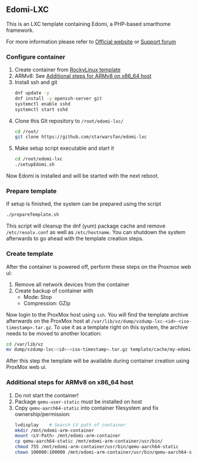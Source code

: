 ## Edomi-LXC

This is an LXC template containing Edomi, a PHP-based smarthome framework.

For more information please refer to [Official website](http://www.edomi.de/) or [Support forum](https://knx-user-forum.de/forum/projektforen/edomi)

### Configure container

1. Create container from [RockyLinux template](https://uk.lxd.images.canonical.com/images/rockylinux/)
2. ARMv8: See [Additional steps for ARMv8 on x86_64 host](#additional-steps-for-armv8-on-x86_64-host)
3. Install ssh and git
   ```bash
   dnf update -y
   dnf install -y openssh-server git
   systemctl enable sshd
   systemctl start sshd
   ```
4. Clone this Git repository to `/root/edomi-lxc/`
   ```bash
   cd /root/
   git clone https://github.com/starwarsfan/edomi-lxc
   ```
5. Make setup script executable and start it
   ```bash
   cd /root/edomi-lxc
   ./setupEdomi.sh
   ```
Now Edomi is installed and will be started with the next reboot.

### Prepare template
If setup is finished, the system can be prepared using the script
```bash
./prepareTemplate.sh
```

This script will cleanup the dnf (yum) package cache and remove `/etc/resolv.conf`
as well as `/etc/hostname`. You can shutdown the system afterwards to go
ahead with the template creation steps.

### Create template
After the container is powered off, perform these steps on the Proxmox
web ui:
1. Remove all network devices from the container
2. Create backup of container with
   * Mode: Stop
   * Compression: GZip

Now login to the ProxMox host using `ssh`. You will find the template archive
afterwards on the ProxMox host at `/var/lib/vz/dump/vzdump-lxc-<id>-<iso-timestamp>.tar.gz`.
To use it as a template right on this system, the archive needs to be moved
to another location:
```bash
cd /var/lib/vz
mv dump/vzdump-lxc-<id>-<iso-timestamp>.tar.gz template/cache/my-edomi-template.tar.gz
```
After this step the template will be available during container creation
using ProxMox web ui.

### Additional steps for ARMv8 on x86_64 host
1. Do not start the container!
2. Package `qemu-user-static` must be installed on host
3. Copy `qemu-aarch64-static` into container filesystem and fix ownership/permission:
   ```bash
   lvdisplay    # Search LV path of container
   mkdir /mnt/edomi-arm-container
   mount <LV-Path> /mnt/edomi-arm-container
   cp qemu-aarch64-static /mnt/edomi-arm-container/usr/bin/
   chmod 755 /mnt/edomi-arm-container/usr/bin/qemu-aarch64-static
   chown 100000:100000 /mnt/edomi-arm-container/usr/bin/qemu-aarch64-static
   ```
